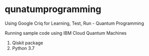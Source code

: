 # qunatumprogramming
Using Google Criq for Learning, Test, Run - Quantum Programming

Running sample code using IBM Cloud Quantum Machines
1. Qiskit package
2. Python 3.7
